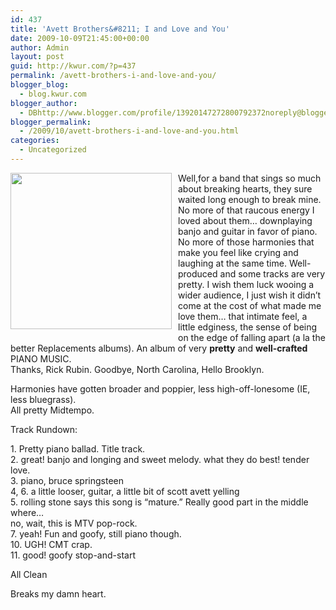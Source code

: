 ```yaml
---
id: 437
title: 'Avett Brothers&#8211; I and Love and You'
date: 2009-10-09T21:45:00+00:00
author: Admin
layout: post
guid: http://kwur.com/?p=437
permalink: /avett-brothers-i-and-love-and-you/
blogger_blog:
  - blog.kwur.com
blogger_author:
  - DBhttp://www.blogger.com/profile/13920147272800792372noreply@blogger.com
blogger_permalink:
  - /2009/10/avett-brothers-i-and-love-and-you.html
categories:
  - Uncategorized
---
```

<div class="pf-content">
  <p>
    <a onblur="try {parent.deselectBloggerImageGracefully();} catch(e) {}" href="http://clubnotes.pmpblogs.com/files/2009/08/avettbros-789585.jpg"><img style="margin: 0pt 10px 10px 0pt; float: left; cursor: pointer; width: 258px; height: 250px;" src="http://clubnotes.pmpblogs.com/files/2009/08/avettbros-789585.jpg" alt="" border="0" /></a>
  </p>
  
  <p>
    Well,for a band that sings so much about breaking hearts, they sure waited long enough to break mine. No more of that raucous energy I loved about them&#8230; downplaying banjo and guitar in favor of piano. No more of those harmonies that make you feel like crying and laughing at the same time. Well-produced and some tracks are very pretty. I wish them luck wooing a wider audience, I just wish it didn&#8217;t come at the cost of what made me love them&#8230; that intimate feel, a little edginess, the sense of being on the edge of falling apart (a la the better Replacements albums). An album of very <span style="font-weight: bold;">pretty</span> and <span style="font-weight: bold;">well-crafted</span> PIANO MUSIC.<br />Thanks, Rick Rubin. Goodbye, North Carolina, Hello Brooklyn.
  </p>
  
  <p>
    Harmonies have gotten broader and poppier, less high-off-lonesome (IE, less bluegrass).<br />All pretty Midtempo.
  </p>
  
  <p>
    Track Rundown:
  </p>
  
  <p>
    1. Pretty piano ballad. Title track.<br />2. great! banjo and longing and sweet melody. what they do best! tender love.<br />3. piano, bruce springsteen<br />4, 6. a little looser, guitar, a little bit of scott avett yelling<br />5. rolling stone says this song is &#8220;mature.&#8221; Really good part in the middle where&#8230;<br />no, wait, this is MTV pop-rock.<br />7. yeah! Fun and goofy, still piano though.<br />10. UGH! CMT crap.<br />11. good! goofy stop-and-start
  </p>
  
  <p>
    All Clean
  </p>
  
  <p>
    Breaks my damn heart.
  </p>
</div>